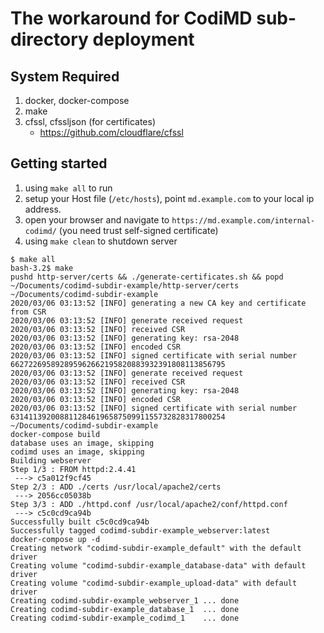 # The workaround for CodiMD sub-directory deployment

## System Required
1. docker, docker-compose
1. make
1. cfssl, cfssljson (for certificates)
    - https://github.com/cloudflare/cfssl

## Getting started

1. using `make all` to run
2. setup your Host file (`/etc/hosts`), point `md.example.com` to your local ip address. 
3. open your browser and navigate to `https://md.example.com/internal-codimd/` (you need trust self-signed certificate)
4. using `make clean` to shutdown server
```
$ make all
bash-3.2$ make
pushd http-server/certs && ./generate-certificates.sh && popd
~/Documents/codimd-subdir-example/http-server/certs ~/Documents/codimd-subdir-example
2020/03/06 03:13:52 [INFO] generating a new CA key and certificate from CSR
2020/03/06 03:13:52 [INFO] generate received request
2020/03/06 03:13:52 [INFO] received CSR
2020/03/06 03:13:52 [INFO] generating key: rsa-2048
2020/03/06 03:13:52 [INFO] encoded CSR
2020/03/06 03:13:52 [INFO] signed certificate with serial number 662722695892895962662195820883932391808113856795
2020/03/06 03:13:52 [INFO] generate received request
2020/03/06 03:13:52 [INFO] received CSR
2020/03/06 03:13:52 [INFO] generating key: rsa-2048
2020/03/06 03:13:52 [INFO] encoded CSR
2020/03/06 03:13:52 [INFO] signed certificate with serial number 631411392008811284619658750991155732828317800254
~/Documents/codimd-subdir-example
docker-compose build
database uses an image, skipping
codimd uses an image, skipping
Building webserver
Step 1/3 : FROM httpd:2.4.41
 ---> c5a012f9cf45
Step 2/3 : ADD ./certs /usr/local/apache2/certs
 ---> 2056cc05038b
Step 3/3 : ADD ./httpd.conf /usr/local/apache2/conf/httpd.conf
 ---> c5c0cd9ca94b
Successfully built c5c0cd9ca94b
Successfully tagged codimd-subdir-example_webserver:latest
docker-compose up -d
Creating network "codimd-subdir-example_default" with the default driver
Creating volume "codimd-subdir-example_database-data" with default driver
Creating volume "codimd-subdir-example_upload-data" with default driver
Creating codimd-subdir-example_webserver_1 ... done
Creating codimd-subdir-example_database_1  ... done
Creating codimd-subdir-example_codimd_1    ... done
```
